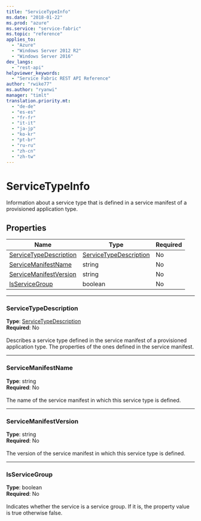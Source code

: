 ```yaml
---
title: "ServiceTypeInfo"
ms.date: "2018-01-22"
ms.prod: "azure"
ms.service: "service-fabric"
ms.topic: "reference"
applies_to: 
  - "Azure"
  - "Windows Server 2012 R2"
  - "Windows Server 2016"
dev_langs: 
  - "rest-api"
helpviewer_keywords: 
  - "Service Fabric REST API Reference"
author: "rwike77"
ms.author: "ryanwi"
manager: "timlt"
translation.priority.mt: 
  - "de-de"
  - "es-es"
  - "fr-fr"
  - "it-it"
  - "ja-jp"
  - "ko-kr"
  - "pt-br"
  - "ru-ru"
  - "zh-cn"
  - "zh-tw"
---
```

# ServiceTypeInfo

Information about a service type that is defined in a service manifest of a provisioned application type.

## Properties
| Name | Type | Required |
| --- | --- | --- |
| [ServiceTypeDescription](#servicetypedescription) | [ServiceTypeDescription](sfclient-model-servicetypedescription.md) | No |
| [ServiceManifestName](#servicemanifestname) | string | No |
| [ServiceManifestVersion](#servicemanifestversion) | string | No |
| [IsServiceGroup](#isservicegroup) | boolean | No |

____
### ServiceTypeDescription
__Type__: [ServiceTypeDescription](sfclient-model-servicetypedescription.md) <br/>
__Required__: No<br/>
<br/>
Describes a service type defined in the service manifest of a provisioned application type. The properties of the ones defined in the service manifest.

____
### ServiceManifestName
__Type__: string <br/>
__Required__: No<br/>
<br/>
The name of the service manifest in which this service type is defined.

____
### ServiceManifestVersion
__Type__: string <br/>
__Required__: No<br/>
<br/>
The version of the service manifest in which this service type is defined.

____
### IsServiceGroup
__Type__: boolean <br/>
__Required__: No<br/>
<br/>
Indicates whether the service is a service group. If it is, the property value is true otherwise false.
